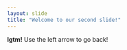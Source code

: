 ```yaml
---
layout: slide
title: "Welcome to our second slide!"
---
```

**lgtm!**
Use the left arrow to go back!
